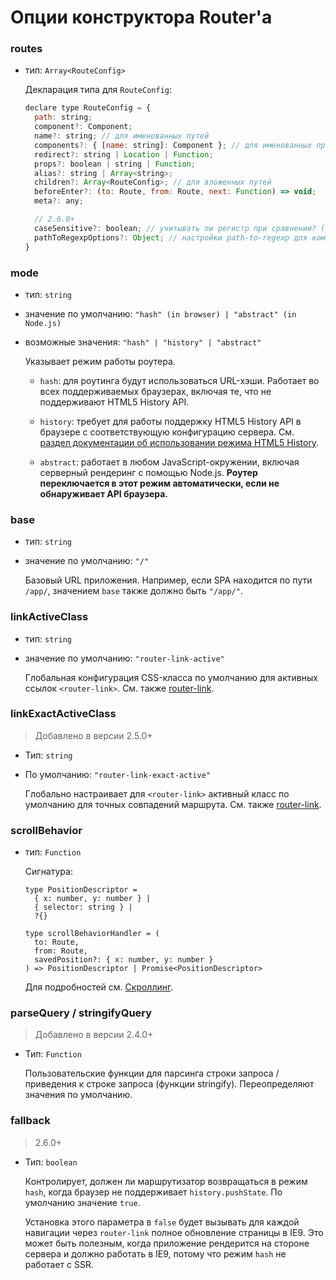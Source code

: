 # Опции конструктора Router'а

### routes

- тип: `Array<RouteConfig>`

  Декларация типа для `RouteConfig`:

  ``` js
  declare type RouteConfig = {
    path: string;
    component?: Component;
    name?: string; // для именованных путей
    components?: { [name: string]: Component }; // для именованных представлений
    redirect?: string | Location | Function;
    props?: boolean | string | Function;
    alias?: string | Array<string>;
    children?: Array<RouteConfig>; // для вложенных путей
    beforeEnter?: (to: Route, from: Route, next: Function) => void;
    meta?: any;

    // 2.6.0+
    caseSensitive?: boolean; // учитывать ли регистр при сравнении? (по умолчанию: false)
    pathToRegexpOptions?: Object; // настройки path-to-regexp для компиляции regex
  }
  ```

### mode

- тип: `string`

- значение по умолчанию: `"hash" (in browser) | "abstract" (in Node.js)`

- возможные значения: `"hash" | "history" | "abstract"`

  Указывает режим работы роутера.

  - `hash`: для роутинга будут использоваться URL-хэши. Работает во всех поддерживаемых браузерах, включая те, что не поддерживают HTML5 History API.

  - `history`: требует для работы поддержку HTML5 History API в браузере с соответствующую конфигурацию сервера. См. [раздел документации об использовании режима HTML5 History](../essentials/history-mode.md).

  - `abstract`: работает в любом JavaScript-окружении, включая серверный рендеринг с помощью Node.js. **Роутер переключается в этот режим автоматически, если не обнаруживает API браузера.**

### base

- тип: `string`

- значение по умолчанию: `"/"`

  Базовый URL приложения. Например, если SPA находится по пути `/app/`, значением `base` также должно быть `"/app/"`.

### linkActiveClass

- тип: `string`

- значение по умолчанию: `"router-link-active"`

  Глобальная конфигурация CSS-класса по умолчанию для активных ссылок `<router-link>`. См. также [router-link](router-link.md).

### linkExactActiveClass

> Добавлено в версии 2.5.0+

- Тип: `string`

- По умолчанию: `"router-link-exact-active"`

  Глобально настраивает для `<router-link>` активный класс по умолчанию для точных совпадений маршрута. См. также [router-link](router-link.md).

### scrollBehavior

- тип: `Function`

  Сигнатура:

  ```
  type PositionDescriptor =
    { x: number, y: number } |
    { selector: string } |
    ?{}

  type scrollBehaviorHandler = (
    to: Route,
    from: Route,
    savedPosition?: { x: number, y: number }
  ) => PositionDescriptor | Promise<PositionDescriptor>
  ```

  Для подробностей см. [Скроллинг](../advanced/scroll-behavior.md).

### parseQuery / stringifyQuery

> Добавлено в версии 2.4.0+

- Тип: `Function`

  Пользовательские функции для парсинга строки запроса / приведения к строке запроса (функции stringify). Переопределяют значения по умолчанию.

### fallback

> 2.6.0+

- Тип: `boolean`

  Контролирует, должен ли маршрутизатор возвращаться в режим `hash`, когда браузер не поддерживает `history.pushState`. По умолчанию значение `true`.

  Установка этого параметра в `false` будет вызывать для каждой навигации через `router-link` полное обновление страницы в IE9. Это может быть полезным, когда приложение рендерится на стороне сервера и должно работать в IE9, потому что режим `hash` не работает с SSR.
